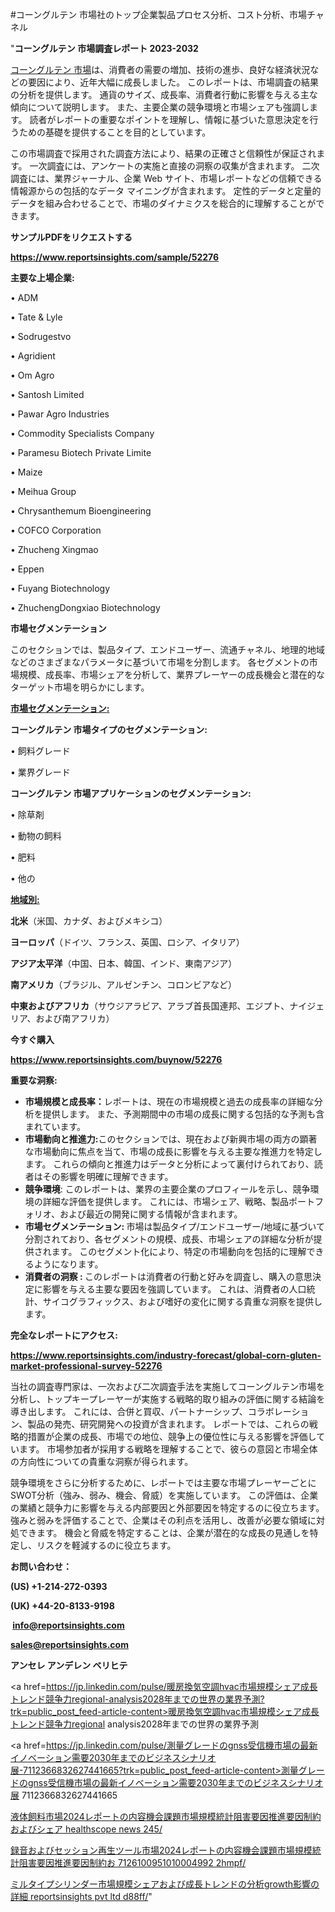 #コーングルテン 市場社のトップ企業製品プロセス分析、コスト分析、市場チャネル

"<strong>コーングルテン 市場調査レポート 2023-2032</strong>

<a href=https://www.reportsinsights.com/sample/52276>コーングルテン 市場</a>は、消費者の需要の増加、技術の進歩、良好な経済状況などの要因により、近年大幅に成長しました。 このレポートは、市場調査の結果の分析を提供します。 通貨のサイズ、成長率、消費者行動に影響を与える主な傾向について説明します。 また、主要企業の競争環境と市場シェアも強調します。 読者がレポートの重要なポイントを理解し、情報に基づいた意思決定を行うための基礎を提供することを目的としています。

この市場調査で採用された調査方法により、結果の正確さと信頼性が保証されます。 一次調査には、アンケートの実施と直接の洞察の収集が含まれます。 二次調査には、業界ジャーナル、企業 Web サイト、市場レポートなどの信頼できる情報源からの包括的なデータ マイニングが含まれます。 定性的データと定量的データを組み合わせることで、市場のダイナミクスを総合的に理解することができます。

<strong><b>サンプルPDFをリクエストする</b></strong>

<a href=https://www.reportsinsights.com/sample/52276><strong><u>https://www.reportsinsights.com/sample/52276</u></strong></a>

<strong>主要な上場企業:</strong>

• ADM

• Tate & Lyle

• Sodrugestvo

• Agridient

• Om Agro

• Santosh Limited

• Pawar Agro Industries

• Commodity Specialists Company

• Paramesu Biotech Private Limite

• Maize

• Meihua Group

• Chrysanthemum Bioengineering

• COFCO Corporation

• Zhucheng Xingmao

• Eppen

• Fuyang Biotechnology

• ZhuchengDongxiao Biotechnology

<strong>市場セグメンテーション</strong>

このセクションでは、製品タイプ、エンドユーザー、流通チャネル、地理的地域などのさまざまなパラメータに基づいて市場を分割します。 各セグメントの市場規模、成長率、市場シェアを分析して、業界プレーヤーの成長機会と潜在的なターゲット市場を明らかにします。

<strong><u>市場セグメンテーション</u></strong><strong><u>:</u></strong>

<strong>コーングルテン 市場タイプのセグメンテーション:</strong>

• 飼料グレード

• 業界グレード

<strong>コーングルテン 市場アプリケーションのセグメンテーション:</strong>

• 除草剤

• 動物の飼料

• 肥料

• 他の

<strong><u>地域別</u></strong><strong><u>:</u></strong>

<strong>北米</strong>（米国、カナダ、およびメキシコ）

<strong>ヨーロッパ</strong>（ドイツ、フランス、英国、ロシア、イタリア）

<strong>アジア太平洋</strong>（中国、日本、韓国、インド、東南アジア）

<strong>南アメリカ</strong>（ブラジル、アルゼンチン、コロンビアなど）

<strong>中東およびアフリカ</strong>（サウジアラビア、アラブ首長国連邦、エジプト、ナイジェリア、および南アフリカ）

<strong>今すぐ購入</strong>

<a href=https://www.reportsinsights.com/buynow/52276><strong><u>https://www.reportsinsights.com/buynow/52276</u></strong></a>

<strong>重要な洞察:</strong>
<ul>
  <li><strong>市場規模と成長率：</strong>レポートは、現在の市場規模と過去の成長率の詳細な分析を提供します。 また、予測期間中の市場の成長に関する包括的な予測も含まれています。</li>
  <li><strong>市場動向と推進力:</strong>このセクションでは、現在および新興市場の両方の顕著な市場動向に焦点を当て、市場の成長に影響を与える主要な推進力を特定します。 これらの傾向と推進力はデータと分析によって裏付けられており、読者はその影響を明確に理解できます。</li>
  <li><strong>競争環境</strong>: このレポートは、業界の主要企業のプロフィールを示し、競争環境の詳細な評価を提供します。 これには、市場シェア、戦略、製品ポートフォリオ、および最近の開発に関する情報が含まれます。</li>
  <li><strong>市場セグメンテーション: </strong>市場は製品タイプ/エンドユーザー/地域に基づいて分割されており、各セグメントの規模、成長、市場シェアの詳細な分析が提供されます。 このセグメント化により、特定の市場動向を包括的に理解できるようになります。</li>
  <li><strong>消費者の洞察 : </strong>このレポートは消費者の行動と好みを調査し、購入の意思決定に影響を与える主要な要因を強調しています。 これは、消費者の人口統計、サイコグラフィックス、および嗜好の変化に関する貴重な洞察を提供します。</li>
</ul>
<strong>完全なレポートにアクセス:</strong>

<a href=https://www.reportsinsights.com/industry-forecast/global-corn-gluten-market-professional-survey-52276><strong><u><b>https://www.reportsinsights.com/industry-forecast/global-corn-gluten-market-professional-survey-52276</b></u></strong></a>

当社の調査専門家は、一次および二次調査手法を実施してコーングルテン市場を分析し、トップキープレーヤーが実施する戦略的取り組みの評価に関する結論を導き出します。 これには、合併と買収、パートナーシップ、コラボレーション、製品の発売、研究開発への投資が含まれます。 レポートでは、これらの戦略的措置が企業の成長、市場での地位、競争上の優位性に与える影響を評価しています。 市場参加者が採用する戦略を理解することで、彼らの意図と市場全体の方向性についての貴重な洞察が得られます。

競争環境をさらに分析するために、レポートでは主要な市場プレーヤーごとにSWOT分析（強み、弱み、機会、脅威）を実施しています。 この評価は、企業の業績と競争力に影響を与える内部要因と外部要因を特定するのに役立ちます。 強みと弱みを評価することで、企業はその利点を活用し、改善が必要な領域に対処できます。 機会と脅威を特定することは、企業が潜在的な成長の見通しを特定し、リスクを軽減するのに役立ちます。

<strong>お問い合わせ：</strong>

<strong>(US) +1-214-272-0393</strong>

<strong>(UK) +44-20-8133-9198</strong>

<strong> </strong><a href=info@reportsinsights.com><strong><u>info@reportsinsights.com</u></strong></a>

<a href=sales@reportsinsights.com><strong><u>sales@reportsinsights.com</u></strong></a>

<strong>アンセレ アンデレン ベリヒテ</strong>

<a href=https://jp.linkedin.com/pulse/暖房換気空調hvac市場規模シェア成長トレンド競争力regional-analysis2028年までの世界の業界予測?trk=public_post_feed-article-content>暖房換気空調hvac市場規模シェア成長トレンド競争力regional analysis2028年までの世界の業界予測</a>

<a href=https://jp.linkedin.com/pulse/測量グレードのgnss受信機市場の最新イノベーション需要2030年までのビジネスシナリオ展-7112366832627441665?trk=public_post_feed-article-content>測量グレードのgnss受信機市場の最新イノベーション需要2030年までのビジネスシナリオ展 7112366832627441665</a>

<a href=https://www.linkedin.com/pulse/液体飼料市場2024レポートの内容機会課題市場規模統計阻害要因推進要因制約およびシェア-healthscope-news-245/>液体飼料市場2024レポートの内容機会課題市場規模統計阻害要因推進要因制約およびシェア healthscope news 245/</a>

<a href=https://www.linkedin.com/pulse/録音およびセッション再生ツール市場2024レポートの内容機会課題市場規模統計阻害要因推進要因制約お-7126100951010004992-2hmpf/>録音およびセッション再生ツール市場2024レポートの内容機会課題市場規模統計阻害要因推進要因制約お 7126100951010004992 2hmpf/</a>

<a href=https://www.linkedin.com/pulse/ミルタイプシリンダー市場規模シェアおよび成長トレンドの分析growth影響の詳細-reportsinsights-pvt-ltd-d88ff/>ミルタイプシリンダー市場規模シェアおよび成長トレンドの分析growth影響の詳細 reportsinsights pvt ltd d88ff/</a>"
